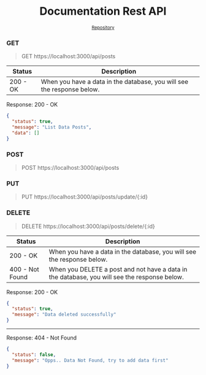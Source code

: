 <div align="center">
<h1>Documentation Rest API</h1>
<small><a href="https://github.com/zoelabbb/expresslearn">Repository</a></small>
</div>

### GET

> GET https://localhost:3000/api/posts

| Status   | Description                                                            |
| -------- | ---------------------------------------------------------------------- |
| 200 - OK | When you have a data in the database, you will see the response below. |

Response: 200 - OK

```json
{
  "status": true,
  "message": "List Data Posts",
  "data": []
}
```

### POST

> POST https://localhost:3000/api/posts

### PUT

> PUT https://localhost:3000/api/posts/update/{:id}

### DELETE

> DELETE https://localhost:3000/api/posts/delete/{:id}

| Status          | Description                                                                                  |
| --------------- | -------------------------------------------------------------------------------------------- |
| 200 - OK        | When you have a data in the database, you will see the response below.                       |
| 400 - Not Found | When you DELETE a post and not have a data in the database, you will see the response below. |

Response: 200 - OK

```json
{
  "status": true,
  "message": "Data deleted successfully"
}
```

<hr>
Response: 404 - Not Found

```json
{
  "status": false,
  "message": "Opps.. Data Not Found, try to add data first"
}
```
